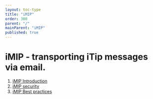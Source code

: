 ```yaml
---
layout: toc-type
title: "iMIP"
order: 300
parent: "/"
mainParent: "iMIP"
published: true
---
```


# iMIP - transporting iTip messages via email.

1. [iMIP Introduction](/iMIP/iMIP-Introduction)
1. [iMIP security](/iMIP/iMIP-security)
1. [iMIP Best practices](/iMIP/iMIPBest-Practices)
